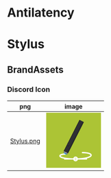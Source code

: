 # Antilatency
# Stylus
## BrandAssets

### Discord Icon
png | image
--- | --- 
[Stylus.png](Stylus.png) | <img src="Stylus.png" width="128px"/>
